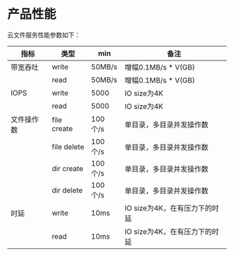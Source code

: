 # 产品性能

云文件服务性能参数如下：


| **指标**    | **类型**    | **min** |**备注**                        |
| ----------- | ----------- | ------- |------------------------------- |
| 带宽吞吐    | write       | 50MB/s  |增幅0.1MB/s * V(GB)             |
|             |  read       |  50MB/s   |增幅0.1MB/s * V(GB)          |
| IOPS        | write       | 5000    | IO size为4K                     |
|             |  read       |   5000   |                IO size为4K     |
| 文件操作数  | file create | 100个/s | 单目录，多目录并发操作数        |
|            | file delete    | 100个/s  |     单目录，多目录并发操作数                |
|            |  dir create    |100个/s |     单目录，多目录并发操作数                 |
|            |  dir delete    |100个/s    |     单目录，多目录并发操作数               |
| 时延        | write       | 10ms    |IO size为4K，在有压力下的时延 |
|             |  read      | 10ms     |IO size为4K，在有压力下的时延 |
